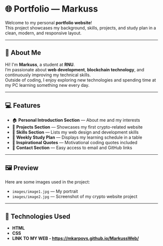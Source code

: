 # 🌐 Portfolio — Markuss

Welcome to my personal **portfolio website**!  
This project showcases my background, skills, projects, and study plan in a clean, modern, and responsive layout.

---

## 🧠 About Me
Hi! I'm **Markuss**, a student at **RNU**.  
I’m passionate about **web development**, **blockchain technology**, and continuously improving my technical skills.  
Outside of coding, I enjoy exploring new technologies and spending time at my PC learning something new every day.

---

## 💻 Features
- 🏠 **Personal Introduction Section** — About me and my interests  
- 🚀 **Projects Section** — Showcases my first crypto-related website  
- 🧩 **Skills Section** — Lists my web design and development skills  
- 📅 **Weekly Study Plan** — Displays my learning schedule in a table  
- 💬 **Inspirational Quotes** — Motivational coding quotes included  
- 📧 **Contact Section** — Easy access to email and GitHub links  

---

## 🖼️ Preview
Here are some images used in the project:
- `images/image1.jpg` — My portrait  
- `images/image2.jpg` — Screenshot of my crypto website project  

---

## 🧰 Technologies Used
- **HTML**
- **CSS**
- **LINK TO MY WEB - https://mkarpovs.github.io/MarkussWeb/**
